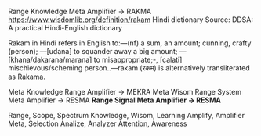 Range Knowledge Meta Amplifier -> RAKMA
https://www.wisdomlib.org/definition/rakam
Hindi dictionary
Source: DDSA: A practical Hindi-English dictionary

Rakam in Hindi refers in English to:—(nf) a sum, an amount; cunning, crafty (person); —[udana] to squander away a big amount; —[khana/dakarana/marana] to misappropriate;-, [calati] mischievous/scheming person..—rakam (रकम) is alternatively transliterated as Rakama.


Meta Knowledge Range Amplifier -> MEKRA
Meta Wisom 
Range System Meta Amplifier -> RESMA
**Range Signal Meta Amplifier -> RESMA**

Range, Scope, Spectrum
Knowledge, Wisom, Learning
Amplify, Amplifier
Meta,
Selection
Analize, Analyzer
Attention, Awareness
